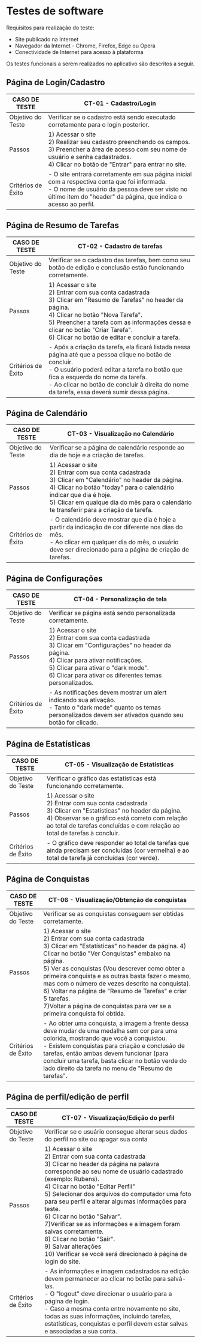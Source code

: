 # Testes de software

Requisitos para realização do teste:

- Site publicado na Internet
- Navegador da Internet - Chrome, Firefox, Edge ou Opera
- Conectividade de Internet para acesso à plataforma

Os testes funcionais a serem realizados no aplicativo são descritos a seguir.

## Página de Login/Cadastro

|CASO DE TESTE        |CT-01 - Cadastro/Login|                                                                                                                                   
|---------------------|-----------------------------------------------------------------------------------------------------------------------------------------------------------------------------------------------------------------------------------------------------------------------------------------------------------------|                         
|Objetivo do Teste    |Verificar se o cadastro está sendo executado corretamente para o login posterior.|
|Passos               |1) Acessar o site  <br>2) Realizar seu cadastro preenchendo os campos. <br>3) Preencher a área de acesso com seu nome de usuário e senha cadastrados.  <br>4) Clicar no botão de "Entrar" para entrar no site. |
|Critérios de Êxito   |- O site entrará corretamente em sua página inicial com a respectiva conta que foi informada.  <br>- O nome de usuário da pessoa deve ser visto no último item do "header" da página, que indica o acesso ao perfil. |



## Página de Resumo de Tarefas

|CASO DE TESTE        |CT-02 - Cadastro de tarefas|                                                                                                                               
|---------------------|---------------------------------------------------------------------------------------------------------------------------------------------------------------------------------------------------------------------------------------------------------------------------------------------------------------------------------------------------------------------------------------------------|                                                                                                                         
|Objetivo do Teste    |Verificar se o cadastro das tarefas, bem como seu botão de edição e conclusão estão funcionando corretamente. |
|Passos               |1) Acessar o site  <br>2) Entrar com sua conta cadastrada  <br>3) Clicar em "Resumo de Tarefas" no header da página. <br>4) Clicar no botão "Nova Tarefa".  <br>5) Preencher a tarefa com as informações dessa e clicar no botão "Criar Tarefa".  <br>6) Clicar no botão de editar e concluir a tarefa. |
|Critérios de Êxito   |- Após a criação da tarefa, ela ficará listada nessa página até que a pessoa clique no botão de concluir. <br>- O usuário poderá editar a tarefa no botão que fica a esquerda do nome da tarefa. <br>- Ao clicar no botão de concluir à direita do nome da tarefa, essa deverá sumir dessa página. |


## Página de Calendário 

|CASO DE TESTE        |CT-03 - Visualização no Calendário|
|---------------------|---------------------------------------------------------------------------------------------------------------------------------------------------------------------------------------------------------------------------------------------------------------------------------------------------------------------------------------------------------------------------------------------------------------------------------------------------------------------------------------------------------------------------|
|Objetivo do Teste    |Verificar se a página de calendário responde ao dia de hoje e a criação de tarefas.|
|Passos               |1) Acessar o site  <br>2) Entrar com sua conta cadastrada  <br>3) Clicar em "Calendário" no header da página. <br>4) Clicar no botão "today" para o calendário indicar que dia é hoje. <br>5) Clicar em qualque dia do mês para o calendário te transferir para a criação de tarefa. |
|Critérios de Êxito   |- O calendário deve mostrar que dia é hoje a partir da indicação de cor diferente nos dias do mês. <br>- Ao clicar em qualquer dia do mês, o usuário deve ser direcionado para a página de criação de tarefas.|


## Página de Configurações

|CASO DE TESTE        |CT-04 - Personalização de tela|
|---------------------|-------------------------------------------------------------------------------------------------------------------------------------------------------------------------------------------------------------------------------------------------------------------------------------------------------------------------------------------------------------------------------------|
|Objetivo do Teste    |Verificar se página está sendo personalizada corretamente.|
|Passos               |1) Acessar o site  <br>2) Entrar com sua conta cadastrada <br>3) Clicar em "Configurações" no header da página. <br>4) Clicar para ativar notificações.  <br>5) Clicar para ativar o "dark mode". <br>6) Clicar para ativar os diferentes temas personalizados.|
|Critérios de Êxito   |- As notificações devem mostrar um alert indicando sua ativação.  <br>- Tanto o "dark mode" quanto os temas personalizados devem ser ativados quando seu botão for clicado.                                                                                                                                                  |

## Página de Estatísticas

|CASO DE TESTE        |CT-05 - Visualização de Estatísticas|
|---------------------|-----------------------------------------------------------------------------------------------------------------------------------------------------------------------------------------------------------------------------------------------------------------|
|Objetivo do Teste    |Verificar o gráfico das estatísticas está funcionando corretamente.|
|Passos               |1) Acessar o site<br> 2) Entrar com sua conta cadastrada <br>3) Clicar em "Estatísticas" no header da página. <br>4) Observar se o gráfico está correto com relação ao total de tarefas concluídas e com relação ao total de tarefas à concluir.|
|Critérios de Êxito   |- O gráfico deve responder ao total de tarefas que ainda precisam ser concluídas (cor vermelha) e ao total de tarefa já concluídas (cor verde).|


## Página de Conquistas

|CASO DE TESTE        |CT-06 - Visualização/Obtenção de conquistas |
|---------------------|------------------------------------------------------------------------------------------------------------------------------------------------------------------------------------------------------------------------------------------------------------------------------------------|
|Objetivo do Teste    |Verificar se as conquistas conseguem ser obtidas corretamente.|
|Passos               |1) Acessar o site<br> 2) Entrar com sua conta cadastrada<br> 3) Clicar em "Estatísticas" no header da página. 4) Clicar no botão "Ver Conquistas" embaixo na página. <br>5) Ver as conquistas (Vou descrever como obter a primeira conquista e as outras basta fazer o mesmo, mas com o número de vezes descrito na conquista). <br>6) Voltar na página de "Resumo de Tarefas" e criar 5 tarefas. <br>7)Voltar a página de conquistas para ver se a primeira conquista foi obtida. |
|Critérios de Êxito   |- Ao obter uma conquista, a imagem a frente dessa deve mudar de uma medalha sem cor para uma colorida, mostrando que você a conquistou. <br>- Existem conquistas para criação e conclusão de tarefas, então ambas devem funcionar (para concluir uma tarefa, basta clicar no botão verde do lado direito da tarefa no menu de "Resumo de tarefas". |


## Página de perfil/edição de perfil
|CASO DE TESTE        |CT-07 - Visualização/Edição do perfil |
|---------------------|------------------------------------------------------------------------------------------------------------------------------------------------------------------------------------------------------------------------------------------------------------------------------------------------------------------------------------------------------------------------------------------------------------------------------------------------------------------------------------------------------------------------------------------------------------------------------------------------------------------------------------------------------------------------------------------------------------------|
|Objetivo do Teste    |Verificar se o usuário consegue alterar seus dados do perfil no site ou apagar sua conta |
|Passos               |1) Acessar o site <br>2) Entrar com sua conta cadastrada <br>3) Clicar no header da página na palavra corresponde ao seu nome de usuário cadastrado (exemplo: Rubens). <br>4) Clicar no botão "Editar Perfil" <br>5) Selecionar dos arquivos do computador uma foto para seu perfil e alterar algumas informações para teste. <br>6) Clicar no botão "Salvar". <br>7)Verificar se as informações e a imagem foram salvas corretamente. <br>8) Clicar no botão "Sair". <br>9) Salvar alterações<br> 10) Verificar se você será direcionado à página de login do site.
|Critérios de Êxito   |- As informações e imagem cadastrados na edição devem permanecer ao clicar no botão para salvá-las. <br>- O "logout" deve direcionar o usuário para a página de login. <br>- Caso a mesma conta entre novamente no site, todas as suas informações, incluindo tarefas, estatísticas, conquistas e perfil devem estar salvas e associadas a sua conta. |
